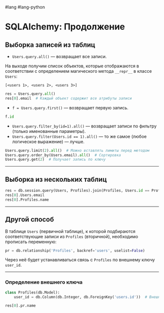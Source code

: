 #lang #lang-python 

# SQLAlchemy: Продолжение

## Выборка записей из таблиц

- `Users.query.all()` — возвращает все записи.

На выходе получим список объектов, которые отображаются в соответствии с определением магического метода `__repr__` в классе `Users`:

```
[<users 1>, <users 2>, <users 3>]
```

```python
res = Users.query.all()
res[0].email  # Каждый объект содержит все атрибуты записи
```

- `f = Users.query.first()` — возвращает первую запись.

```python
f.id
```

- `Users.query.filter_by(id=1).all()` — возвращает записи по фильтру (только именованные параметры).
- `Users.query.filter(Users.id == 1).all()` — то же самое (любое логическое выражение) — лучше.

```python
Users.query.limit(2).all()  # Можно вставлять лимиты перед методом
Users.query.order_by(Users.email).all()  # Сортировка
Users.query.get(2)  # Получает запись по ключу
```

---

## Выборка из нескольких таблиц

```python
res = db.session.query(Users, Profiles).join(Profiles, Users.id == Profiles.user_id).all()
res[0].Users.email
res[0].Profiles.name
```

---

## Другой способ

В таблице `Users` (первичной таблице), к которой подбираются соответствующие записи из `Profiles` (вторичной), необходимо прописать переменную:

```python
pr = db.relationship('Profiles', backref='users', uselist=False)
```

Через неё будет устанавливаться связь с `Profiles` по внешнему ключу `user_id`.

---

### Определение внешнего ключа

```python
class Profiles(db.Model):
    user_id = db.Column(db.Integer, db.ForeignKey('users.id'))  # Внешний ключ поля
```

```python
res[0].pr.name
```
